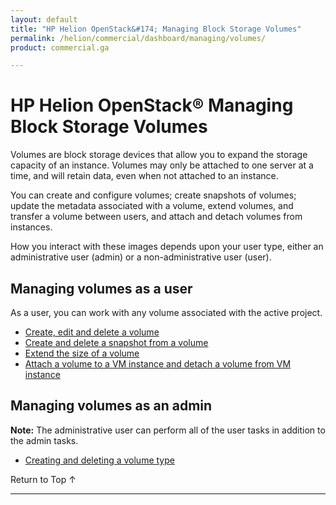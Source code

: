 ```yaml
---
layout: default
title: "HP Helion OpenStack&#174; Managing Block Storage Volumes"
permalink: /helion/commercial/dashboard/managing/volumes/
product: commercial.ga

---
```

<!--UNDER REVISION-->

<script>

function PageRefresh {
onLoad="window.refresh"
}

PageRefresh();

</script>

<!--
<p style="font-size: small;"> <a href="/helion/commercial/ga1/install/">&#9664; PREV</a> | <a href="/helion/commercial/ga1/install-overview/">&#9650; UP</a> | <a href="/helion/commercial/ga1/">NEXT &#9654;</a> 
-->

# HP Helion OpenStack&#174; Managing Block Storage Volumes

Volumes are block storage devices that allow you to expand the storage capacity of an instance. Volumes may only be attached to one server at a time, and will retain data, even when not attached to an instance.

You can create and configure volumes; create snapshots of volumes; update the metadata associated with a volume, extend volumes, and transfer a volume between users, and attach and detach volumes from instances.

How you interact with these images depends upon your user type, either an administrative user (admin) or a non-administrative user (user). 

## Managing volumes as a user ##

As a user, you can work with any volume associated with the active project. 

* [Create, edit and delete a volume](/helion/commercial/dashboard/managing/volume/create/)
* [Create and delete a snapshot from a volume](/helion/commercial/dashboard/managing/snapshots/create/)
* [Extend the size of a volume](/helion/commercial/dashboard/managing/volume/extend/)
* [Attach a volume to a VM instance and detach a volume from VM instance](/helion/commercial/dashboard/managing/volume/attach/)

## <h2>Managing volumes as an admin ##

**Note:** The administrative user can perform all of the user tasks in addition to the admin tasks.

* <a href="#create_volume_type">Creating and deleting a volume type</a></li>

<p><a href="#top" style="padding:14px 0px 14px 0px; text-decoration: none;"> Return to Top &#8593; </a>


----
